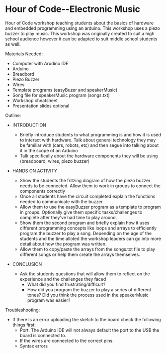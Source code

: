# Hour of Code--Electronic Music
Hour of Code workshop teaching students about the basics of hardware and embedded programming using an arduino. This workshop uses a piezo buzzer to play music.
This workshop was originally created to suit a high school audience however it can be adapted to suit middle school students as well. 

Materials Needed:
- Computer with Arudino IDE
- Arduino 
- Breadbord
- Piezo Buzzer
- Wires
- Template programs (easyBuzer and speakerMusic)
- Song file for speakerMusic program (songs.txt)
- Workshop cheatsheet
- Presentation slides optional

Outline:
- INTRODUCTION 
	- Briefly introduce students to what programming is and how it is used to interact with hardware. Talk about general technology they may
	be familiar with (cars, robots, etc) and then segue into talking about it in the scope of an Arduino
	- Talk specifically about the hardware components they will be using (breadboard, wires, piezo buzzer)

- HANDS ON ACTIVITY
	- Show the students the fritzing diagram of how the piezo buzzer needs to be connected. Allow them to work in groups to 
	connect the components correctly
	- Once all students have the circuit completed explain the functions needed to communicate with the buzzer
	- Allow them to use the easyBuzzer program as a template to program in groups. Optionally give them specific tasks/challenges
	to complete after they've had time to play around. 
	- Show them the second program and briefly explain how it uses different programming concepts like loops and arrays to 
	efficiently program the buzzer to play a song. Depending on the age of the students and the time alloted the workshop leaders
	can go into more detail about how the program was written. 
	- Allow them to copy/paste the arrays from the songs.txt file to play different songs or help them create the arrays themselves. 

- CONCLUSION
	- Ask the students questions that will allow them to reflect on the experience and the challenges they faced 
		- What did you find frustrating/difficult?
		- How did you program the buzzer to play a series of different tones? Did you think the process used in the speakerMusic
		program was easier?
		

Troubleshooting:

- If there is an error uploading the sketch to the board check the following things first: 
	- Port. The Arduino IDE will not always default the port to the USB the board is connected to.
	- If the wires are connected to the correct pins. 
	- Syntax errors 
